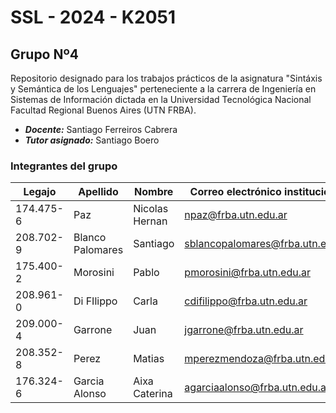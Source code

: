 # SSL - 2024 - K2051
## Grupo Nº4
Repositorio designado para los trabajos prácticos de la asignatura "Sintáxis y Semántica de los Lenguajes" perteneciente a la carrera de Ingeniería en Sistemas de Información dictada en la Universidad Tecnológica Nacional Facultad Regional Buenos Aires (UTN FRBA).

- ***Docente:*** Santiago Ferreiros Cabrera
- ***Tutor asignado:*** Santiago Boero

### Integrantes del grupo
| Legajo  | Apellido | Nombre | Correo electrónico institucional |
| ------- | -------- | ------ | -------------------------------- |
| 174.475-6 | Paz | Nicolas Hernan | npaz@frba.utn.edu.ar          |
| 208.702-9 | Blanco Palomares | Santiago | sblancopalomares@frba.utn.edu.ar          |
| 175.400-2 | Morosini | Pablo | pmorosini@frba.utn.edu.ar          |
| 208.961-0 | Di FIlippo | Carla | cdifilippo@frba.utn.edu.ar          |
| 209.000-4 | Garrone | Juan | jgarrone@frba.utn.edu.ar          |
| 208.352-8 | Perez | Matias | mperezmendoza@frba.utn.edu.ar          |
| 176.324-6 | Garcia Alonso | Aixa Caterina | agarciaalonso@frba.utn.edu.ar          |

